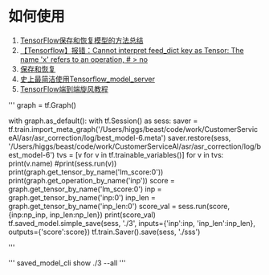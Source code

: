 # 如何使用

1. [TensorFlow保存和恢复模型的方法总结](https://www.yueye.org/2017/summary-of-save-and-restore-models-in-tensorflow.html)
2. [【Tensorflow】报错：Cannot interpret feed_dict key as Tensor: The name 'x' refers to an operation, # > no](https://blog.csdn.net/ztf312/article/details/72859075)
3. [保存和恢复](https://www.tensorflow.org/guide/saved_model#cli_to_inspect_and_execute_savedmodel)
4. [史上最简洁使用Tensorflow_model_server](https://blog.csdn.net/ljm5000/article/details/84069934)
5. [TensorFlow端到端旋风教程](https://www.jianshu.com/p/bb4993acc2b9)

'''
graph = tf.Graph()

with graph.as_default():
    with tf.Session() as sess:
        saver = tf.train.import_meta_graph('/Users/higgs/beast/code/work/CustomerServiceAI/asr/asr_correction/log/best_model-6.meta')
        saver.restore(sess, '/Users/higgs/beast/code/work/CustomerServiceAI/asr/asr_correction/log/best_model-6')
        tvs = [v for v in tf.trainable_variables()]
        for v in tvs:
            print(v.name)
            #print(sess.run(v))
        print(graph.get_tensor_by_name('lm_score:0'))
        print(graph.get_operation_by_name('inp'))
        score = graph.get_tensor_by_name('lm_score:0')
        inp = graph.get_tensor_by_name('inp:0')
        inp_len = graph.get_tensor_by_name('inp_len:0')
        score_val = sess.run(score, {inp:np_inp, inp_len:np_len})
        print(score_val)
        tf.saved_model.simple_save(sess, './3', inputs={'inp':inp, 'inp_len':inp_len}, outputs={'score':score})
        tf.train.Saver().save(sess, './sss')

'''

'''
saved_model_cli show ./3 --all
'''